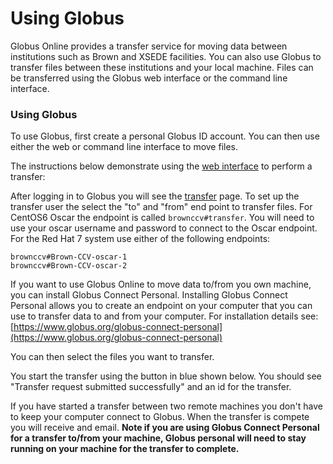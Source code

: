 # Using Globus

Globus Online provides a transfer service for moving data between institutions such as Brown and XSEDE facilities. You can also use Globus to transfer files between these institutions and your local machine. Files can be transferred using the Globus web interface or the command line interface.

### Using Globus

To use Globus, first create a personal Globus ID account. You can then use either the web or command line interface to move files.

The instructions below demonstrate using the [web interface](https://www.globus.org/app/transfer) to perform a transfer:

After logging in to Globus you will see the [transfer](https://www.globus.org/app/transfer) page. To set up the transfer user the select the "to" and "from" end point to transfer files. For CentOS6 Oscar the endpoint is called `brownccv#transfer`. You will need to use your oscar username and password to connect to the Oscar endpoint. For the Red Hat 7 system use either of the following endpoints:

```text
brownccv#Brown-CCV-oscar-1
brownccv#Brown-CCV-oscar-2
```

If you want to use Globus Online to move data to/from you own machine, you can install Globus Connect Personal. Installing Globus Connect Personal allows you to create an endpoint on your computer that you can use to transfer data to and from your computer. For installation details see: [https://www.globus.org/globus-connect-personal](https://www.globus.org/globus-connect-personal)

You can then select the files you want to transfer.

You start the transfer using the button in blue shown below. You should see "Transfer request submitted successfully" and an id for the transfer. 

If you have started a transfer between two remote machines you don't have to keep your computer connect to Globus. When the transfer is compete you will receive and email. **Note if you are using Globus Connect Personal for a transfer to/from your machine, Globus personal will need to stay running on your machine for the transfer to complete.**

